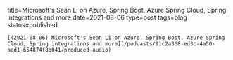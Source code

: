 
title=Microsoft's Sean Li on Azure, Spring Boot, Azure Spring Cloud, Spring integrations and more
date=2021-08-06
type=post
tags=blog
status=published
~~~~~~
[(2021-08-06) Microsoft's Sean Li on Azure, Spring Boot, Azure Spring Cloud, Spring integrations and more](/podcasts/91c2a368-ed3c-4a50-aad1-654874f8b041/produced-audio) 
            